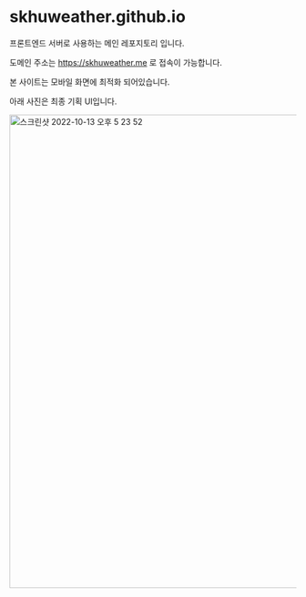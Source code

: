 # skhuweather.github.io

프론트엔드 서버로 사용하는 메인 레포지토리 입니다.

도메인 주소는 https://skhuweather.me 로 접속이 가능합니다.

본 사이트는 모바일 화면에 최적화 되어있습니다.

아래 사진은 최종 기획 UI입니다. 

<img width="831" alt="스크린샷 2022-10-13 오후 5 23 52" src="https://user-images.githubusercontent.com/83647215/195543183-bb8b5d0e-bf2a-4886-9ba3-a85e2f573f42.png">
